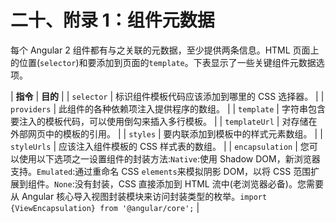 # 二十、附录 1：组件元数据

每个 Angular 2 组件都有与之关联的元数据，至少提供两条信息。HTML 页面上的位置(`selector`)和要添加到页面的`template`。下表显示了一些关键组件元数据选项。

| **指令** | **目的** |
| `selector` | 标识组件模板代码应该添加到哪里的 CSS 选择器。 |
| `providers` | 此组件的各种依赖项注入提供程序的数组。 |
| `template` | 字符串包含要注入的模板代码，可以使用倒勾来插入多行模板。 |
| `templateUrl` | 对存储在外部网页中的模板的引用。 |
| `styles` | 要内联添加到模板中的样式元素数组。 |
| `styleUrls` | 应该注入组件模板的 CSS 样式表的数组。 |
| `encapsulation` | 您可以使用以下选项之一设置组件的封装方法:`Native`:使用 Shadow DOM，新浏览器支持。`Emulated`:通过重命名 CSS `elements`来模拟阴影 DOM，以将 CSS 范围扩展到组件。`None`:没有封装，CSS 直接添加到 HTML 流中(老浏览器必备)。您需要从 Angular 核心导入视图封装模块来访问封装类型的枚举。`import {ViewEncapsulation} from '@angular/core';` |